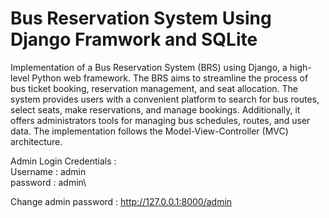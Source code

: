 # Bus Reservation System Using Django Framwork and SQLite
Implementation of a Bus Reservation System (BRS) using Django, a high-level Python web framework. The BRS aims to streamline the process of bus ticket booking, reservation management, and seat allocation. The system provides users with a convenient platform to search for bus routes, select seats, make reservations, and manage bookings. Additionally, it offers administrators tools for managing bus schedules, routes, and user data. The implementation follows the Model-View-Controller (MVC) architecture.


Admin Login Credentials :\
Username : admin\
password : admin\

Change admin password : http://127.0.0.1:8000/admin